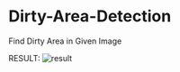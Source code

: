 # Dirty-Area-Detection
Find Dirty Area in Given Image

RESULT:
![result](https://user-images.githubusercontent.com/59503747/114239951-6d6a7b00-998f-11eb-9ed5-9efea41ea395.png)

